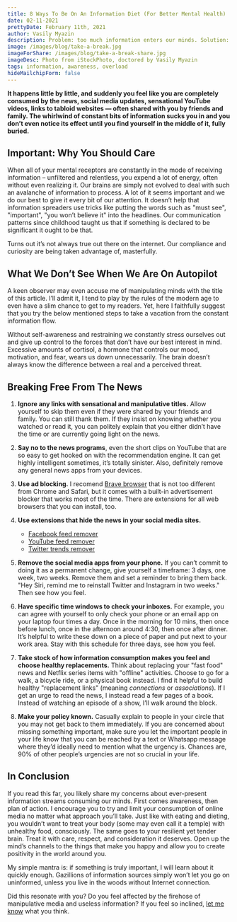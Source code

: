 ```yaml
---
title: 8 Ways To Be On An Information Diet (For Better Mental Health)
date: 02-11-2021
prettyDate: February 11th, 2021
author: Vasily Myazin
description: Problem: too much information enters our minds. Solution: conscious limiting of information consumption and info-dieting.
image: /images/blog/take-a-break.jpg
imageForShare: /images/blog/take-a-break-share.jpg
imageDesc: Photo from iStockPhoto, doctored by Vasily Myazin
tags: information, awareness, overload
hideMailchipForm: false
---
```

**It happens little by little, and suddenly you feel like you are completely consumed by the news, social media updates, sensational YouTube videos, links to tabloid websites — often shared with you by friends and family. The whirlwind of constant bits of information sucks you in and you don’t even notice its effect until you find yourself in the middle of it, fully buried.**

## Important: Why You Should Care

When all of your mental receptors are constantly in the mode of receiving information – unfiltered and relentless, you expend a lot of energy, often without even realizing it. Our brains are simply not evolved to deal with such an avalanche of information to process. A lot of it seems important and we do our best to give it every bit of our attention. It doesn’t help that information spreaders use tricks like putting the words such as "must see", "important", "you won’t believe it" into the headlines. Our communication patterns since childhood taught us that if something is declared to be significant it ought to be that.

Turns out it’s not always true out there on the internet. Our compliance and curiosity are being taken advantage of, masterfully.

## What We Don’t See When We Are On Autopilot

A keen observer may even accuse me of manipulating minds with the title of this article. I’ll admit it, I tend to play by the rules of the modern age to even have a slim chance to get to my readers. Yet, here I faithfully suggest that you try the below mentioned steps to take a vacation from the constant information flow.

Without self-awareness and restraining we constantly stress ourselves out and give up control to the forces that don’t have our best interest in mind. Excessive amounts of cortisol, a hormone that controls our mood, motivation, and fear, wears us down unnecessarily. The brain doesn’t always know the difference between a real and a perceived threat.

## Breaking Free From The News

1. **Ignore any links with sensational and manipulative titles.** Allow yourself to skip them even if they were shared by your friends and family. You can still thank them. If they insist on knowing whether you watched or read it, you can politely explain that you either didn’t have the time or are currently going light on the news.

2. **Say no to the news programs**, even the short clips on YouTube that are so easy to get hooked on with the recommendation engine. It can get highly intelligent sometimes, it’s totally sinister. Also, definitely remove any general news apps from your devices.

3. **Use ad blocking.** I recomend [Brave browser](https://brave.com/) that is not too different from Chrome and Safari, but it comes with a built-in advertisement blocker that works most of the time. There are extensions for all web browsers that you can install, too.

4. **Use extensions that hide the news in your social media sites.**

    * [Facebook feed remover](https://www.google.com/search?client=safari&rls=en&q=Facebook+feed+remover&ie=UTF-8&oe=UTF-8)
    * [YouTube feed remover](https://www.google.com/search?client=safari&rls=en&q=YouTube+feed+remover&ie=UTF-8&oe=UTF-8)
    * [Twitter trends remover](https://www.google.com/search?client=safari&rls=en&q=Twitter+trends+remover&ie=UTF-8&oe=UTF-8)

5. **Remove the social media apps from your phone.** If you can’t commit to doing it as a permanent change, give yourself a timeframe: 3 days, one week, two weeks. Remove them and set a reminder to bring them back. "Hey Siri, remind me to reinstall Twitter and Instagram in two weeks." Then see how you feel.

6. **Have specific time windows to check your inboxes.** For example, you can agree with yourself to only check your phone or an email app on your laptop four times a day. Once in the morning for 10 mins, then once before lunch, once in the afternoon around 4:30, then once after dinner. It’s helpful to write these down on a piece of paper and put next to your work area. Stay with this schedule for three days, see how you feel.

7. **Take stock of how information consumption makes you feel and choose healthy replacements.** Think about replacing your "fast food" news and Netflix series items with "offline" activities. Choose to go for a walk, a bicycle ride, or a physical book instead. I find it helpful to build healthy "replacement links" (meaning *connections* or *associations*). If I get an urge to read the news, I instead read a few pages of a book. Instead of watching an episode of a show, I’ll walk around the block.

8. **Make your policy known.** Casually explain to people in your circle that you may not get back to them immediately. If you are concerned about missing something important, make sure you let the important people in your life know that you can be reached by a text or Whatsapp message where they’d ideally need to mention what the urgency is. Chances are, 90% of other people’s urgencies are not so crucial in your life.

## In Conclusion

If you read this far, you likely share my concerns about ever-present information streams consuming our minds. First comes awareness, then plan of action. I encourage you to try and limit your consumption of online media no matter what approach you’ll take. Just like with eating and dieting, you wouldn’t want to treat your body (some may even call it a temple) with unhealthy food, consciously. The same goes to your resilient yet tender brain. Treat it with care, respect, and consideration it deserves. Open up the mind’s channels to the things that make you happy and allow you to create positivity in the world around you.

My simple mantra is: if something is truly important, I will learn about it quickly enough. Gazillions of information sources simply won’t let you go on uninformed, unless you live in the woods without Internet connection.

Did this resonate with you? Do you feel affected by the firehose of manipulative media and useless information? If you feel so inclined, [let me know](/contact) what you think.
